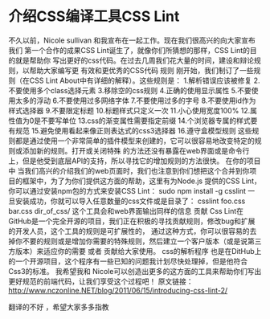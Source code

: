 # 介绍CSS编译工具CSS Lint

不久以前，Nicole sullivan 和我宣布在一起工作。现在我们很高兴的向大家宣布我们
第一个合作的成果CSS Lint诞生了，就像你们所猜想的那样，CSS Lint的目的就是帮助你
写出更好的css代码。在过去几周我们花大量的时间，建设和辩论规则，以帮助大家编写更
有效和更优秀的CSS代码
规则
刚开始，我们制订了一些规则（在CSS Lint About中有详细的解释）。这些规则是：
1.解析错误应该被修复
2.不要使用多个class选择元素
3.移除空的css规则
4.正确的使用显示属性
5.不要使用太多的浮动
6.不要使用过多网络字体
7.不要使用过多的字号
8.不要使用id作为样式选择器
9.不要限定标题
10.标题样式只定义一次
11.小心使用宽度100%
12.属性值为0是不要写单位
13.css的渐变属性需要指定前缀
14.个浏览器专属的样式要有规范
15.避免使用看起来像正则表达式的css3选择器
16.遵守盒模型规则
这些规则都是通过使用一个非常简单的插件模型来创建的，它可以很容易地改变特定的规则或添加新的规则。打开或关闭特殊
的方法还没有暴露在web界面或是命令行上，但是他受到底层API的支持，所以寻找它的增加规则的方法很快。
在你的项目中
当我们高兴的介绍我们的web页面时，我们也注意到你们想把这个合并到你项目的框架中，为了为你们提供这方面的帮助，这里有为Node.js
提供的CSS Lint，你可以通过安装npm包的方式来安装CSS Lint：
sudo npm install -g csslint
一旦安装成功，你就可以导入任意数量的css文件或是目录了：
csslint foo.css bar.css dir_of_css/
这个工具会和web界面输出同样的信息
贡献
Css Lint在GitHub是一个完全开源的项目，我们正在积极的寻找贡献规则，修改bug和扩展的开发人员，这个工具的规则是可扩展性的，
通过这种方式，你可以很容易的去掉你不要的规则或是增加你需要的特殊规则，然后建立一个客户版本（或是说第三方版本）来适应你的需要
或者 贡献给大家使用。
css的解析程序 也是在DitHub上的一个开源项目，这个程序有一些已知的问题我计划尽快处理掉，但是他符合Css3的标准。
我希望我和 Nicole可以创造出更多的这方面的工具来帮助你们写出更好规范的前端代码，让我们享受这个过程吧！
原文链接：http://www.nczonline.NET/blog/2011/06/15/introducing-css-lint-2/

翻译的不好 ，希望大家多多指教